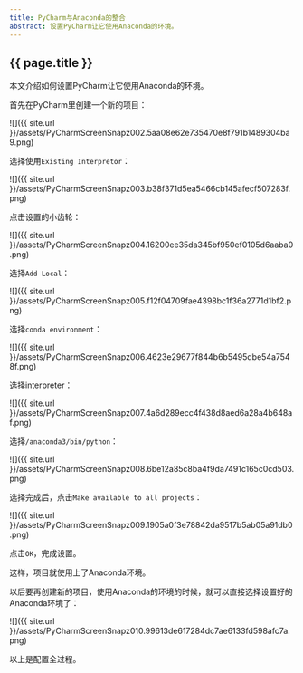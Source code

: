 ```yaml
---
title: PyCharm与Anaconda的整合
abstract: 设置PyCharm让它使用Anaconda的环境。
---
```


## {{ page.title }}

本文介绍如何设置PyCharm让它使用Anaconda的环境。

首先在PyCharm里创建一个新的项目：

![]({{ site.url }}/assets/PyCharmScreenSnapz002.5aa08e62e735470e8f791b1489304ba9.png)

选择使用`Existing Interpretor`：

![]({{ site.url }}/assets/PyCharmScreenSnapz003.b38f371d5ea5466cb145afecf507283f.png)

点击设置的小齿轮：

![]({{ site.url }}/assets/PyCharmScreenSnapz004.16200ee35da345bf950ef0105d6aaba0.png)

选择`Add Local`：

![]({{ site.url }}/assets/PyCharmScreenSnapz005.f12f04709fae4398bc1f36a2771d1bf2.png)

选择`conda environment`：

![]({{ site.url }}/assets/PyCharmScreenSnapz006.4623e29677f844b6b5495dbe54a7548f.png)

选择interpreter：

![]({{ site.url }}/assets/PyCharmScreenSnapz007.4a6d289ecc4f438d8aed6a28a4b648af.png)

选择`/anaconda3/bin/python`：

![]({{ site.url }}/assets/PyCharmScreenSnapz008.6be12a85c8ba4f9da7491c165c0cd503.png)

选择完成后，点击`Make available to all projects`：

![]({{ site.url }}/assets/PyCharmScreenSnapz009.1905a0f3e78842da9517b5ab05a91db0.png)

点击`OK`，完成设置。

这样，项目就使用上了Anaconda环境。

以后要再创建新的项目，使用Anaconda的环境的时候，就可以直接选择设置好的Anaconda环境了：

![]({{ site.url }}/assets/PyCharmScreenSnapz010.99613de617284dc7ae6133fd598afc7a.png)

以上是配置全过程。